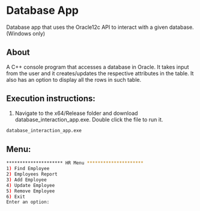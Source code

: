 # Database App
Database app that uses the Oracle12c API to interact with a given database. (Windows only)


## About
A C++ console program that accesses a database in Oracle. It takes input from the user and it creates/updates the respective attributes in the table. It also has an option to display all the rows in such table.

## Execution instructions:

1. Navigate to the x64/Release folder and download database_interaction_app.exe. Double click the file to run it.

```bash
database_interaction_app.exe
```
## Menu:

```bash
********************* HR Menu *********************
1) Find Employee
2) Employees Report
3) Add Employee
4) Update Employee
5) Remove Employee
6) Exit
Enter an option:

```

